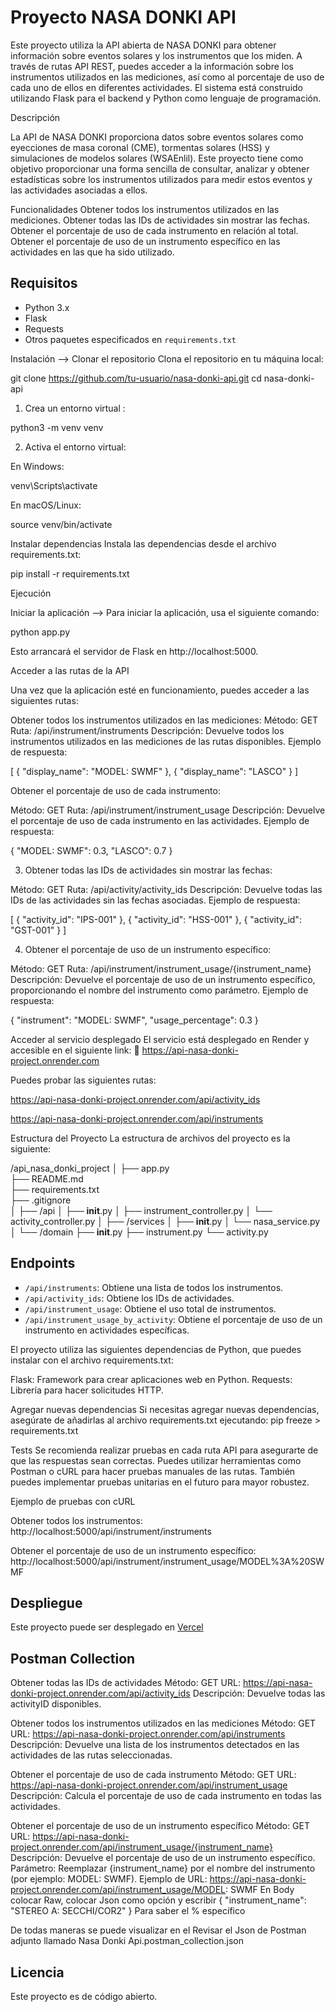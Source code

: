 # Proyecto NASA DONKI API

Este proyecto utiliza la API abierta de NASA DONKI para obtener información sobre eventos solares y los instrumentos que los miden. A través de rutas API REST, puedes acceder a la información sobre los instrumentos utilizados en las mediciones, así como al porcentaje de uso de cada uno de ellos en diferentes actividades. El sistema está construido utilizando Flask para el backend y Python como lenguaje de programación.

Descripción

La API de NASA DONKI proporciona datos sobre eventos solares como eyecciones de masa coronal (CME), tormentas solares (HSS) y simulaciones de modelos solares (WSAEnlil). Este proyecto tiene como objetivo proporcionar una forma sencilla de consultar, analizar y obtener estadísticas sobre los instrumentos utilizados para medir estos eventos y las actividades asociadas a ellos.

Funcionalidades
Obtener todos los instrumentos utilizados en las mediciones.
Obtener todas las IDs de actividades sin mostrar las fechas.
Obtener el porcentaje de uso de cada instrumento en relación al total.
Obtener el porcentaje de uso de un instrumento específico en las actividades en las que ha sido utilizado.

## Requisitos
- Python 3.x
- Flask
- Requests
- Otros paquetes especificados en `requirements.txt`


Instalación --> Clonar el repositorio
Clona el repositorio en tu máquina local:

git clone https://github.com/tu-usuario/nasa-donki-api.git
cd nasa-donki-api

1. Crea un entorno virtual :

python3 -m venv venv

2. Activa el entorno virtual:

En Windows:

venv\Scripts\activate

En macOS/Linux:

source venv/bin/activate

Instalar dependencias
Instala las dependencias desde el archivo requirements.txt:

pip install -r requirements.txt

Ejecución

Iniciar la aplicación --> Para iniciar la aplicación, usa el siguiente comando:

python app.py

Esto arrancará el servidor de Flask en http://localhost:5000.

Acceder a las rutas de la API

Una vez que la aplicación esté en funcionamiento, puedes acceder a las siguientes rutas:

Obtener todos los instrumentos utilizados en las mediciones:
Método: GET
Ruta: /api/instrument/instruments
Descripción: Devuelve todos los instrumentos utilizados en las mediciones de las rutas disponibles.
Ejemplo de respuesta:

[
  { "display_name": "MODEL: SWMF" },
  { "display_name": "LASCO" }
]

Obtener el porcentaje de uso de cada instrumento:

Método: GET
Ruta: /api/instrument/instrument_usage
Descripción: Devuelve el porcentaje de uso de cada instrumento en las actividades.
Ejemplo de respuesta:

{
  "MODEL: SWMF": 0.3,
  "LASCO": 0.7
}

3. Obtener todas las IDs de actividades sin mostrar las fechas:

Método: GET
Ruta: /api/activity/activity_ids
Descripción: Devuelve todas las IDs de las actividades sin las fechas asociadas.
Ejemplo de respuesta:

[
  { "activity_id": "IPS-001" },
  { "activity_id": "HSS-001" },
  { "activity_id": "GST-001" }
]

4. Obtener el porcentaje de uso de un instrumento específico:

Método: GET
Ruta: /api/instrument/instrument_usage/{instrument_name}
Descripción: Devuelve el porcentaje de uso de un instrumento específico, proporcionando el nombre del instrumento como parámetro.
Ejemplo de respuesta:

{
  "instrument": "MODEL: SWMF",
  "usage_percentage": 0.3
}

Acceder al servicio desplegado
El servicio está desplegado en Render y accesible en el siguiente link:
🔗 https://api-nasa-donki-project.onrender.com

Puedes probar las siguientes rutas:

https://api-nasa-donki-project.onrender.com/api/activity_ids

https://api-nasa-donki-project.onrender.com/api/instruments

Estructura del Proyecto
La estructura de archivos del proyecto es la siguiente:

/api_nasa_donki_project
│
├── app.py               
├── README.md            
├── requirements.txt    
├── .gitignore           
│
├── /api
│   ├── __init__.py
│   ├── instrument_controller.py
│   └── activity_controller.py
│
├── /services
│   ├── __init__.py
│   └── nasa_service.py
│
└── /domain
    ├── __init__.py
    ├── instrument.py
    └── activity.py

## Endpoints
- `/api/instruments`: Obtiene una lista de todos los instrumentos.
- `/api/activity_ids`: Obtiene los IDs de actividades.
- `/api/instrument_usage`: Obtiene el uso total de instrumentos.
- `/api/instrument_usage_by_activity`: Obtiene el porcentaje de uso de un instrumento en actividades específicas.

El proyecto utiliza las siguientes dependencias de Python, que puedes instalar con el archivo requirements.txt:

Flask: Framework para crear aplicaciones web en Python.
Requests: Librería para hacer solicitudes HTTP.

Agregar nuevas dependencias
Si necesitas agregar nuevas dependencias, asegúrate de añadirlas al archivo requirements.txt ejecutando:
pip freeze > requirements.txt

Tests
Se recomienda realizar pruebas en cada ruta API para asegurarte de que las respuestas sean correctas. Puedes utilizar herramientas como Postman o cURL para hacer pruebas manuales de las rutas. También puedes implementar pruebas unitarias en el futuro para mayor robustez.

Ejemplo de pruebas con cURL

Obtener todos los instrumentos:
http://localhost:5000/api/instrument/instruments

Obtener el porcentaje de uso de un instrumento específico:
http://localhost:5000/api/instrument/instrument_usage/MODEL%3A%20SWMF

## Despliegue
Este proyecto puede ser desplegado en [Vercel](https://vercel.com/)

## Postman Collection

Obtener todas las IDs de actividades
Método: GET
URL: https://api-nasa-donki-project.onrender.com/api/activity_ids
Descripción: Devuelve todas las activityID disponibles.

Obtener todos los instrumentos utilizados en las mediciones
Método: GET
URL: https://api-nasa-donki-project.onrender.com/api/instruments
Descripción: Devuelve una lista de los instrumentos detectados en las actividades de las rutas seleccionadas.

Obtener el porcentaje de uso de cada instrumento
Método: GET
URL: https://api-nasa-donki-project.onrender.com/api/instrument_usage
Descripción: Calcula el porcentaje de uso de cada instrumento en todas las actividades.

Obtener el porcentaje de uso de un instrumento específico
Método: GET
URL: https://api-nasa-donki-project.onrender.com/api/instrument_usage/{instrument_name}
Descripción: Devuelve el porcentaje de uso de un instrumento específico.
Parámetro: Reemplazar {instrument_name} por el nombre del instrumento (por ejemplo: MODEL: SWMF).
Ejemplo de URL:
https://api-nasa-donki-project.onrender.com/api/instrument_usage/MODEL: SWMF
En Body colocar Raw, colocar Json como opción y escribir
{
  "instrument_name": "STEREO A: SECCHI/COR2"
}
Para saber el % específico

De todas maneras se puede visualizar en el Revisar el Json de Postman adjunto llamado Nasa Donki Api.postman_collection.json


## Licencia
Este proyecto es de código abierto.
